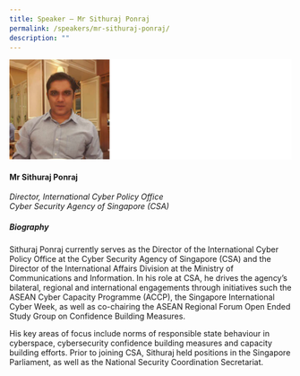 ```yaml
---
title: Speaker – Mr Sithuraj Ponraj
permalink: /speakers/mr-sithuraj-ponraj/
description: ""
---
```

![](/images/2023%20Speakers/sithuraj%20ponraj.png)

#### **Mr Sithuraj Ponraj**

*Director, International Cyber Policy Office <br>
Cyber Security Agency of Singapore (CSA)*


##### **Biography**
Sithuraj Ponraj currently serves as the Director of the International Cyber Policy Office at the Cyber Security Agency of Singapore (CSA) and the Director of the International Affairs Division at the Ministry of Communications and Information. In his role at CSA, he drives the agency’s bilateral, regional and international engagements through initiatives such the ASEAN Cyber Capacity Programme (ACCP), the Singapore International Cyber Week, as well as co-chairing the ASEAN Regional Forum Open Ended Study Group on Confidence Building Measures.

His key areas of focus include norms of responsible state behaviour in cyberspace, cybersecurity confidence building measures and capacity building efforts. Prior to joining CSA, Sithuraj held positions in the Singapore Parliament, as well as the National Security Coordination Secretariat.
